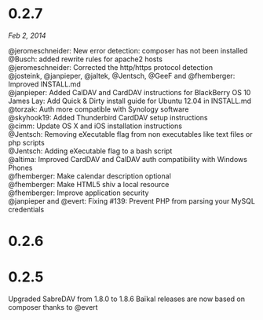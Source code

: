 # 0.2.7

*Feb 2, 2014*

@jeromeschneider: New error detection: composer has not been installed  
@Busch: added rewrite rules for apache2 hosts  
@jeromeschneider: Corrected the http/https protocol detection  
@josteink, @janpieper, @jaltek, @Jentsch, @GeeF and @fhemberger: Improved INSTALL.md  
@janpieper: Added CalDAV and CardDAV instructions for BlackBerry OS 10  
James Lay: Add Quick & Dirty install guide for Ubuntu 12.04 in INSTALL.md  
@torzak: Auth more compatible with Synology software  
@skyhook19: Added Thunderbird CardDAV setup instructions  
@cimm: Update OS X and iOS installation instructions  
@Jentsch: Removing eXecutable flag from non executables like text files or php scripts  
@Jentsch: Adding eXecutable flag to a bash script  
@altima: Improved CardDAV and CalDAV auth compatibility with Windows Phones  
@fhemberger: Make calendar description optional  
@fhemberger: Make HTML5 shiv a local resource  
@fhemberger: Improve application security  
@janpieper and @evert: Fixing #139: Prevent PHP from parsing your MySQL credentials  

# 0.2.6

# 0.2.5

Upgraded SabreDAV from 1.8.0 to 1.8.6
Baïkal releases are now based on composer thanks to @evert
